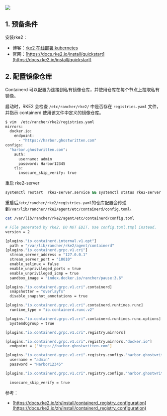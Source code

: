 
![](https://img-blog.csdnimg.cn/49bafa6e7533442b94189ce41776915e.png)




## 1. 预备条件

安装rke2：

- 博客：[rke2 在线部署 kubernetes](https://blog.csdn.net/xixihahalelehehe/article/details/132105488)
- 官网：[https://docs.rke2.io/install/quickstart](https://docs.rke2.io/install/quickstart)


##  2. 配置镜像仓库
Containerd 可以配置为连接到私有镜像仓库，并使用仓库在每个节点上拉取私有镜像。

启动时，RKE2 会检查 `/etc/rancher/rke2/` 中是否存在 `registries.yaml` 文件，并指示 containerd 使用该文件中定义的镜像仓库。

```bash
$ vim  /etc/rancher/rke2/registries.yaml
mirrors:
  docker.io:
    endpoint:
      - "https://harbor.ghostwritten.com"
configs:
  "harbor.ghostwritten.com":
    auth:
      username: admin 
      password: Harbor12345 
    tls:
      insecure_skip_verify: true 
```
重启 rke2-server

```bash
systemctl restart  rke2-server.service && systemctl status rke2-server.service
```
重启后`/etc/rancher/rke2/registries.yaml`的仓库配置会传递到`/var/lib/rancher/rke2/agent/etc/containerd/config.toml`。

```bash
cat /var/lib/rancher/rke2/agent/etc/containerd/config.toml

# File generated by rke2. DO NOT EDIT. Use config.toml.tmpl instead.
version = 2

[plugins."io.containerd.internal.v1.opt"]
  path = "/var/lib/rancher/rke2/agent/containerd"
[plugins."io.containerd.grpc.v1.cri"]
  stream_server_address = "127.0.0.1"
  stream_server_port = "10010"
  enable_selinux = false
  enable_unprivileged_ports = true
  enable_unprivileged_icmp = true
  sandbox_image = "index.docker.io/rancher/pause:3.6"

[plugins."io.containerd.grpc.v1.cri".containerd]
  snapshotter = "overlayfs"
  disable_snapshot_annotations = true

[plugins."io.containerd.grpc.v1.cri".containerd.runtimes.runc]
  runtime_type = "io.containerd.runc.v2"

[plugins."io.containerd.grpc.v1.cri".containerd.runtimes.runc.options]
  SystemdCgroup = true

[plugins."io.containerd.grpc.v1.cri".registry.mirrors]

[plugins."io.containerd.grpc.v1.cri".registry.mirrors."docker.io"]
  endpoint = ["https://harbor.ghostwritten.com"]

[plugins."io.containerd.grpc.v1.cri".registry.configs."harbor.ghostwritten.com".auth]
  username = "admin"
  password = "Harbor12345"

[plugins."io.containerd.grpc.v1.cri".registry.configs."harbor.ghostwritten.com".tls]
  
  insecure_skip_verify = true

```



参考：

- [https://docs.rke2.io/zh/install/containerd_registry_configuration](https://docs.rke2.io/zh/install/containerd_registry_configuration)
